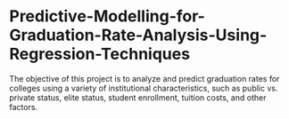 # Predictive-Modelling-for-Graduation-Rate-Analysis-Using-Regression-Techniques
The objective of this project is to analyze and predict graduation rates for colleges using a variety of institutional characteristics, such as public vs. private status, elite status, student enrollment, tuition costs, and other factors.
